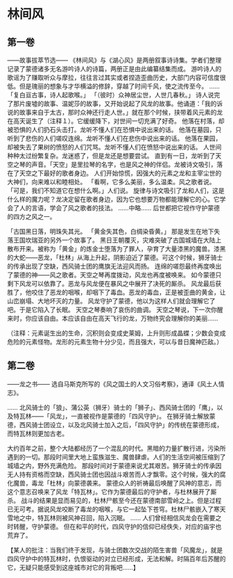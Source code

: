 # 林间风

## 第一卷

——故事拔萃节选——
《林间风》与《湖心风》是两册叙事诗诗集。学者们整理记录了蒙德诸多无名游吟诗人的诗篇，两册正是由此编纂结集而成。
游吟诗人的歌谣为了赚取听众与摩拉，往往言过其实或者捏造歪曲历史，大部门内容可信度很低。但是瑰丽的想象与才华横溢的修辞，穿越了时间千风，使之流传至今。
……
「复白亘古事，诗人起歌喉。」
「（彼时）众神居尘世，人世几春秋。」
诗人说完了那片废墟的故事、温妮莎的故事，又开始说起了风龙的故事。他诵道：「我的诉说的故事来自于太古，那时众神还行走人世。」就在那个时候，挟带着风元素的龙在高天诞生了（注释１）。它缓缓降下，对世间一切充满了好奇。
他落在村落，却被恐惧的人们扔石头击打。龙听不懂人们在恐惧中说出来的话。
他落在墓园，只听到了悲伤的人们嗟叹连绵。龙听不懂人们在悲伤中说出来的话。
他落在果园，却被失去了果树的愤怒的人们咒骂。龙听不懂人们在愤怒中说出来的话。
人世间种种太过纷繁复杂。龙迷惑了，但是龙还是想要尝试。
直到有一日，龙听到了天空之琴的声音。「天空」是里拉琴的名字，也是风之神的伴侣。龙被诗文吸引，落在了天空之下最好的歌者身边。
人们开始惊慌，因强大的元素之龙和主宰尘世的大神们，向来难以和睦相处。
「看啊，它多么美丽，多么温柔。风之歌者说。
「可是，我们不知道它在想什么啊。」人们说。
旋律与诗文吸引了龙和人们，这是什么样的魔力呢？龙决定留在歌者身边，因为它也想要万物都能理解它的心。它学会了人的言语，学会了风之歌者的技法。
……中略……
后世都把它视作守护蒙德的四方之风之一。



「古国黑日落，明珠失其光。
「黄金失其色，白绸染昏黄。」
那是发生在地下失落王国坎瑞亚的另外一个故事了。
黑日王朝覆灭，灾难突破了古国城墙在大陆上散布开来。被称为「黄金」的炼金士堕落为了罪人，孕育了大量漆黑的魔兽。漆黑的大蛇——恶龙，「杜林」从海上升起，阴影迫近了蒙德。可这个时候，狮牙骑士的传承出现了空缺，西风骑士团的鹰旗无法迎风而扬。
连绵的嗟怨最终再度唤出了蒙德的神——风之歌者。天空之琴再度拨动，风龙也再度被唤来。
如今蒙德只剩下风龙可以依靠了。恶龙与风龙便在暴风之中展开了决死的厮杀。
风龙最后获胜了，他咬住了恶龙的咽喉，却咽下了毒血。恶龙的毒血，正是被歪曲的黄金，让山峦崩塌、大地坏灭的力量。
风龙守护了蒙德，他以为这样人们就会理解它了吧。于是它陷入了长眠。
天空之琴奏响了哀伤的曲调。
天空之琴说，下一次你醒来时，你应该自由。本应该自由在高天飞行的龙，万物终究会理解你的美丽……



（注释：元素诞生出的生命，沉积则会变成史莱姆，上升则形成晶蝶；少数会变成危险的元素怪物。龙形的元素生物十分少见，而且强大，可以与昔日魔神匹敌。）

## 第二卷

——龙之书——
选自马斯克所写的《风之国土的人文习俗考察》，通译《风土人情志》。



……
北风骑士的「狼」、蒲公英（狮牙）骑士的「狮子」、西风骑士团的「鹰」，以及特瓦林——「风龙」，一直被视作是蒙德的「四风守护」。
在狮牙骑士解放蒙德，西风骑士团设立，以及北风骑士加入之后，「四风守护」的传统在蒙德形成，而特瓦林则更加古老。



大约百年之前，整个大陆都经历了一个混乱的时代。黑暗的力量扩散行进，污染所遇到的一切。那段时间里大地上蛮族滋生、魔兽肆虐。人们的生活空间被压缩到了城墙之内，野外充满危险。
那段时间对于蒙德来说尤其艰苦。狮牙骑士的传承因无人持有资格而空缺，西风骑士团也因战斗艰苦而人才飘零。这个时候，强大的腐化魔兽，毒龙「杜林」向蒙德袭来。
蒙德众人的祈祷最后唤醒了风神的意志，而这个意志召唤来了风龙「特瓦林」。它作为蒙德最后的守护者，与杜林展开了厮杀。
战斗的结果是显而易见的，杜林尸骸至今还在蒙德南部雪岭之上。但是过程已无可考。据说风龙咬断了毒龙的咽喉，与它一起坠下苍穹。杜林尸骸嵌入了寒天雪地之中，特瓦林则被风神召回，陷入沉眠。
……
人们曾经相信风龙会在需要之时转醒，守护蒙德。
但在和平的时代，四风守护的信仰已经佚失，对应的庙宇也荒弃了。



【某人的批注：当我们终于发现，与骑士团数次交战的陌生害兽「风魔龙」，就是四风守护中的特瓦林时，仇恨驱动的对立已经形成，无法和解。时隔百年后苏醒的它，无疑只能感受到这座城市对它的背叛吧……】